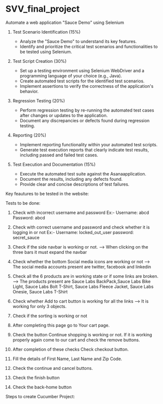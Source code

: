 # SVV_final_project

Automate a web application "Sauce Demo" using Selenium

1. Test Scenario Identification (15%)

   - Analyze the "Sauce Demo" to understand its key features.
   - Identify and prioritize the critical test scenarios and functionalities to be tested using Selenium.

2. Test Script Creation (30%)

   - Set up a testing environment using Selenium WebDriver and a programming language of your choice (e.g., Java).
   - Create automated test scripts for the identified test scenarios.
   - Implement assertions to verify the correctness of the application's behavior.

3. Regression Testing (20%)

   - Perform regression testing by re-running the automated test cases after changes or updates to the application.
   - Document any discrepancies or defects found during regression testing.

4. Reporting (20%)

   - Implement reporting functionality within your automated test scripts.
   - Generate test execution reports that clearly indicate test results, including passed and failed test cases.

5. Test Execution and Documentation (15%)
   - Execute the automated test suite against the Asanaapplication.
   - Document the results, including any defects found.
   - Provide clear and concise descriptions of test failures.

Key feautures to be tested in the website:

Tests to be done:

1. Check with incorrect username and password
   Ex:- Username: abcd Password: abcd

2. Check with correct username and password and check whether it is logging in or not
   Ex:- Username: locked_out_user password: secret_sauce

3. Check if the side navbar is working or not.
   --> When clicking on the three bars it must expand the navbar

4. Check whether the bottom Social media icons are working or not
   --> The social media accounts present are twitter, facebook and linkedin

5. Check all the 6 products are in working state or if some links are broken.
   --> The products present are Sauce Labs BackPack,Sauce Labs Bike Light, Sauce Labs Bolt T-Shirt, Sauce Labs Fleece Jacket, Sauce Labs Onesie, Sauce Labs T-Shirt

6. Check whether Add to cart button is working for all the links
   --> It is working for only 3 objects.

7. Check if the sorting is working or not

8. After completing this page go to Your cart page.

9. Check the button Continue shopping is working or not. If it is working properly again come to our cart and check the remove buttons.

10. After completion of these checks Check checkout button.

11. Fill the details of First Name, Last Name and Zip Code.

12. Check the continue and cancel buttons.

13. Check the finish button

14. Check the back-home button


Steps to create Cucumber Project:


